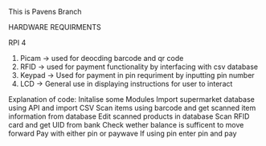 This is Pavens Branch

HARDWARE REQUIRMENTS

RPI 4 
1. Picam -> used for deocding barcode and qr code
2. RFID -> used for payment functionality by interfacing with csv database
3. Keypad -> Used for payment in pin requriment by inputting pin number
4. LCD -> General use in displaying instructions for user to interact

Explanation of code:
Initalise some Modules
Import supermarket database using API and import CSV
Scan items using barcode and get scanned item information from database
Edit scanned products in database
Scan RFID card and get UID from bank
Check wether balance is sufficent to move forward
Pay with either pin or paywave
If using pin enter pin and pay


